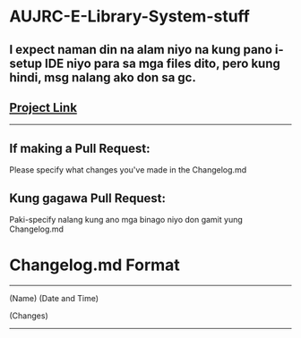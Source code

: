 # AUJRC-E-Library-System-stuff

## I expect naman din na alam niyo na kung pano i-setup IDE niyo para sa mga files dito, pero kung hindi, msg nalang ako don sa gc.

## [Project Link](https://github.com/users/TheOGKtura/projects/1)
****
## If making a Pull Request:

Please specify what changes you've made in the Changelog.md

## Kung gagawa Pull Request:

Paki-specify nalang kung ano mga binago niyo don gamit yung Changelog.md

# Changelog.md Format
****
(Name) (Date and Time)

(Changes)

****
